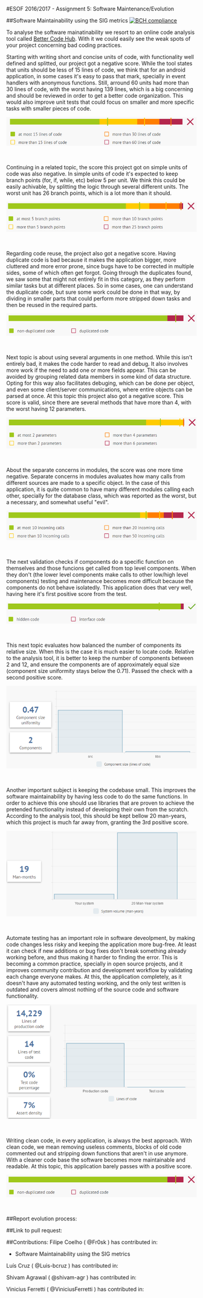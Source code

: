 #ESOF 2016/2017 - Assignment 5: Software Maintenance/Evolution

##Software Maintainability using the SIG metrics 
[![BCH compliance](https://bettercodehub.com/edge/badge/Fr0sk/ESOF-DuckDuckGo-Android-App)](https://bettercodehub.com)

To analyse the software mainatinability we resort to an online code analysis tool called [Better Code Hub](https://bettercodehub.com). With it we could easily see the weak spots of your project concerning bad coding practices. 

Starting with writing short and concise units of code, with functionality well defined and splitted, our project got a negative score. While the tool states that units should be less of 15 lines of code, we think that for an android application, in some cases it's easy to pass that mark, specially in event handlers with anonymous functions. Still, arround 60 units had more than 30 lines of code, with the worst having 139 lines, which is a big concerning and should be reviewed in order to get a better code organization. This would also improve unit tests that could focus on smaller and more specific tasks with smaller pieces of code.

![Short Units of Code](https://github.com/Fr0sk/ESOF-DuckDuckGo-Android-App/blob/master/ESOF-docs/resources/SIG%20Metrics/Short%20Units%20of%20Code.PNG)

<br>

Continuing in a related topic, the score this project got on simple units of code was also negative. In simple units of code it's expected to keep branch points (for, if, while, etc) below 5 per unit. We think this could be easily achivable, by splitting the logic through several different units. The worst unit has 26 branch points, which is a lot more than it should.

![Simple Units of Code](https://github.com/Fr0sk/ESOF-DuckDuckGo-Android-App/blob/master/ESOF-docs/resources/SIG%20Metrics/SImple%20Units%20of%20Code.PNG)

<br>

Regarding code reuse, the project also got a negative score. Having duplicate code is bad because it makes the application bigger, more cluttered and more error prone, since bugs have to be corrected in multiple sides, some of which often get forgot. Going through the duplicates found, we saw some that might not entirely fit in this category, as they perform similar tasks but at different places. So in some cases, one can understand the duplicate code, but sure some work could be done in that way, by dividing in smaller parts that could perform more stripped down tasks and then be reused in the required parts.

![Write Code Once](https://github.com/Fr0sk/ESOF-DuckDuckGo-Android-App/blob/master/ESOF-docs/resources/SIG%20Metrics/Write%20Code%20Once.PNG)

<br>

Next topic is about using several arguments in one method. While this isn't entirely bad, it makes the code harder to read and debug. It also involves more work if the need to add one or more fields appear. This can be avoided by grouping related data members in some kind of data structure. Opting for this way also facilitates debuging, which can be done per object, and even some client/server communications, where entire objects can be parsed at once.
At this topic this project also got a negative score. This score is valid, since there are several methods that have more than 4, with the worst having 12 parameters.

![Keep Unit Interfaces Small](https://github.com/Fr0sk/ESOF-DuckDuckGo-Android-App/blob/master/ESOF-docs/resources/SIG%20Metrics/Keep%20Unit%20Interfaces%20Small.PNG)

<br>

About the separate concerns in modules, the score was one more time negative. Separate concerns in modules avaluates how many calls from different sources are made to a specific object. In the case of this application, it is quite common to have many different modules calling each other, specially for the database class, which was reported as the worst, but a necessary, and somewhat useful "evil".

![Separate Concerns in Modules](https://github.com/Fr0sk/ESOF-DuckDuckGo-Android-App/blob/master/ESOF-docs/resources/SIG%20Metrics/Separate%20Concerns%20in%20Modules.PNG)

<br>

The next validation checks if components do a specific function on themselves and those funcions get called from top level components. When they don't (the lower level components make calls to other low/high level components) testing and maintenance becomes more difficult because the components do not behave isolatedly. This application does that very well, having here it's first positive score from the test.

![Couple Architecture Components Loosely](https://github.com/Fr0sk/ESOF-DuckDuckGo-Android-App/blob/master/ESOF-docs/resources/SIG%20Metrics/Couple%20Architecture%20Components%20Loosely.PNG)

<br>

This next topic evaluates how balanced the number of components its relative size. When this is the case it is much easier to locate code. Relative to the analysis tool, it is better to keep the number of components between 2 and 12, and ensure the components are of approximately equal size (component size uniformity stays below the 0.71). Passed the check with a second positive score.

![Keep Architecture Components Balanced](https://github.com/Fr0sk/ESOF-DuckDuckGo-Android-App/blob/master/ESOF-docs/resources/SIG%20Metrics/Keep%20Architecture%20Components%20Balanced.PNG)

<br>

Another important subject is keeping the codebase small. This improves the software maintainability by having less code to do the same functions. In order to achieve this one should use libraries that are proven to achieve the pretended functionality instead of developing their own from the scratch. According to the analysis tool, this should be kept bellow 20 man-years, which this project is much far away from, granting the 3rd positive score.

![Keep Codebase Small](https://github.com/Fr0sk/ESOF-DuckDuckGo-Android-App/blob/master/ESOF-docs/resources/SIG%20Metrics/Keep%20Codebase%20Small.PNG)

<br>

Automate testing has an important role in software deveolpment, by making code changes less risky and keeping the application more bug-free. At least it can check if new additions or bug fixes don't break something already working before, and thus making it harder to finding the error. This is becoming a common practice, specially in open source projects, and it improves community contribution and development workflow by validating each change everyone makes. At this, the application completely, as it doesn't have any automated testing working, and the only test written is outdated and covers almost nothing of the source code and software functionality.

![Automate Tests](https://github.com/Fr0sk/ESOF-DuckDuckGo-Android-App/blob/master/ESOF-docs/resources/SIG%20Metrics/Automated%20Tests.PNG)

<br>

Writing clean code, in every application, is always the best approach. With clean code, we mean removing useless comments, blocks of old code commented out and stripping down functions that aren't in use anymore. With a cleaner code base the software becomes more maintainable and readable. At this topic, this application barely passes with a positive score.

![Write Clean Code](https://github.com/Fr0sk/ESOF-DuckDuckGo-Android-App/blob/master/ESOF-docs/resources/SIG%20Metrics/Write%20Code%20Once.PNG)

<br>

##Report evolution process:

##Link to pull request:


##Contributions:
Filipe Coelho ( @Fr0sk ) has contributed in:
* Software Maintainability using the SIG metrics 

Luís Cruz ( @Luis-bcruz ) has contributed in:

Shivam Agrawal ( @shivam-agr ) has contributed in:

Vinicius Ferretti ( @ViniciusFerretti ) has contributed in:
